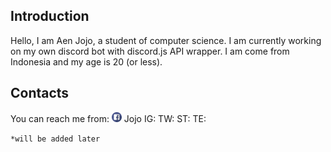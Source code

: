 ## Introduction
Hello, I am Aen Jojo, a student of computer science.
I am currently working on my own discord bot with discord.js API wrapper.
I am come from Indonesia and my age is 20 (or less).

## Contacts
You can reach me from:
<img src="./assets/facebook.svg" width="16"> Jojo
IG:
TW:
ST:
TE:

`*will be added later`

<!--
**aenjojo/aenjojo** is a ✨ _special_ ✨ repository because its `README.md` (this file) appears on your GitHub profile.

Here are some ideas to get you started:

- 🔭 I’m currently working on ...
- 🌱 I’m currently learning ...
- 👯 I’m looking to collaborate on ...
- 🤔 I’m looking for help with ...
- 💬 Ask me about ...
- 📫 How to reach me: ...
- 😄 Pronouns: ...
- ⚡ Fun fact: ...
-->
